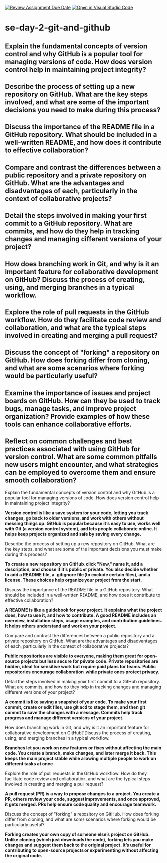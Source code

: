 [![Review Assignment Due Date](https://classroom.github.com/assets/deadline-readme-button-22041afd0340ce965d47ae6ef1cefeee28c7c493a6346c4f15d667ab976d596c.svg)](https://classroom.github.com/a/8wgCKhpZ)
[![Open in Visual Studio Code](https://classroom.github.com/assets/open-in-vscode-2e0aaae1b6195c2367325f4f02e2d04e9abb55f0b24a779b69b11b9e10269abc.svg)](https://classroom.github.com/online_ide?assignment_repo_id=18545138&assignment_repo_type=AssignmentRepo)
# se-day-2-git-and-github
## Explain the fundamental concepts of version control and why GitHub is a popular tool for managing versions of code. How does version control help in maintaining project integrity?

## Describe the process of setting up a new repository on GitHub. What are the key steps involved, and what are some of the important decisions you need to make during this process?

## Discuss the importance of the README file in a GitHub repository. What should be included in a well-written README, and how does it contribute to effective collaboration?

## Compare and contrast the differences between a public repository and a private repository on GitHub. What are the advantages and disadvantages of each, particularly in the context of collaborative projects?

## Detail the steps involved in making your first commit to a GitHub repository. What are commits, and how do they help in tracking changes and managing different versions of your project?

## How does branching work in Git, and why is it an important feature for collaborative development on GitHub? Discuss the process of creating, using, and merging branches in a typical workflow.

## Explore the role of pull requests in the GitHub workflow. How do they facilitate code review and collaboration, and what are the typical steps involved in creating and merging a pull request?

## Discuss the concept of "forking" a repository on GitHub. How does forking differ from cloning, and what are some scenarios where forking would be particularly useful?

## Examine the importance of issues and project boards on GitHub. How can they be used to track bugs, manage tasks, and improve project organization? Provide examples of how these tools can enhance collaborative efforts.

## Reflect on common challenges and best practices associated with using GitHub for version control. What are some common pitfalls new users might encounter, and what strategies can be employed to overcome them and ensure smooth collaboration?

Explain the fundamental concepts of version control and why GitHub is a popular tool for managing versions of code. How does version control help in maintaining project integrity?

**Version control is like a save system for your code, letting you track changes, go back to older versions, and work with others without messing things up. GitHub is popular because it’s easy to use, works well with Git (a version control system), and lets people collaborate online. It helps keep projects organized and safe by saving every change.**

Describe the process of setting up a new repository on GitHub. What are the key steps, and what are some of the important decisions you must make during this process?

**To create a new repository on GitHub, click "New," name it, add a description, and choose if it’s public or private. You also decide whether to add a README file, a .gitignore file (to exclude certain files), and a license. These choices help organize your project from the start.**

Discuss the importance of the README file in a GitHub repository. What should be included in a well-written README, and how does it contribute to effective collaboration?

**A README is like a guidebook for your project. It explains what the project does, how to use it, and how to contribute. A good README includes an overview, installation steps, usage examples, and contribution guidelines. It helps others understand and work on your project.**

Compare and contrast the differences between a public repository and a private repository on GitHub. What are the advantages and disadvantages of each, particularly in the context of collaborative projects?

**Public repositories are visible to everyone, making them great for open-source projects but less secure for private code. Private repositories are hidden, ideal for sensitive work but require paid plans for teams. Public repositories encourage collaboration, while private ones protect privacy.**

Detail the steps involved in making your first commit to a GitHub repository. What are commits, and how do they help in tracking changes and managing different versions of your project?

**A commit is like saving a snapshot of your code. To make your first commit, create or edit files, use git add to stage them, and then git commit to save the changes with a message. Commits help track progress and manage different versions of your project.**

How does branching work in Git, and why is it an important feature for collaborative development on GitHub? Discuss the process of creating, using, and merging branches in a typical workflow.

**Branches let you work on new features or fixes without affecting the main code. You create a branch, make changes, and later merge it back. This keeps the main project stable while allowing multiple people to work on different tasks at once**

Explore the role of pull requests in the GitHub workflow. How do they facilitate code review and collaboration, and what are the typical steps involved in creating and merging a pull request?

**A pull request (PR) is a way to propose changes to a project. You create a PR, others review your code, suggest improvements, and once approved, it gets merged. PRs help ensure code quality and encourage teamwork.**


Discuss the concept of "forking" a repository on GitHub. How does forking differ from cloning, and what are some scenarios where forking would be particularly useful?

**Forking creates your own copy of someone else’s project on GitHub. Unlike cloning (which just downloads the code), forking lets you make changes and suggest them back to the original project. It’s useful for contributing to open-source projects or experimenting without affecting the original code.**
